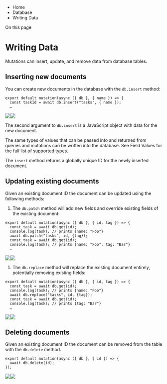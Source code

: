 <div>

<div>

<div>

<div>

-   Home
-   Database
-   Writing Data

<div>

On this page

</div>

<div>

<div>

# Writing Data

</div>

Mutations can insert, update, and remove data from database tables.

## Inserting new documents​

You can create new documents in the database with the `db.insert`
method:

<div>

<div>

    export default mutation(async ({ db }, { name }) => {
      const taskId = await db.insert("tasks", { name });
      …

<div>

![](data:image/svg+xml;base64,PHN2Zz48cGF0aD48L3BhdGg+PC9zdmc+)![](data:image/svg+xml;base64,PHN2Zz48cGF0aD48L3BhdGg+PC9zdmc+)

</div>

</div>

</div>

The second argument to `db.insert` is a JavaScript object with data for
the new document.

The same types of values that can be passed into and returned from
queries and mutations can be written into the database. See Field Values
for the full list of supported types.

The `insert` method returns a globally unique ID for the newly inserted
document.

## Updating existing documents​

Given an existing document ID the document can be updated using the
following methods:

1.  The `db.patch` method will add new fields and override existing
    fields of the existing document:

<div>

<div>

    export default mutation(async ({ db }, { id, tag }) => {
      const task = await db.get(id);
      console.log(task); // prints {name: "Foo"}
      await db.patch("tasks", id, {tag});
      const task = await db.get(id);
      console.log(task); // prints {name: "Foo", tag: "Bar"}
      …

<div>

![](data:image/svg+xml;base64,PHN2Zz48cGF0aD48L3BhdGg+PC9zdmc+)![](data:image/svg+xml;base64,PHN2Zz48cGF0aD48L3BhdGg+PC9zdmc+)

</div>

</div>

</div>

1.  The `db.replace` method will replace the existing document entirely,
    potentially removing existing fields:

<div>

<div>

    export default mutation(async ({ db }, { id, tag }) => {
      const task = await db.get(id);
      console.log(task); // prints {name: "Foo"}
      await db.replace("tasks", id, {tag});
      const task = await db.get(id);
      console.log(task); // prints {tag: "Bar"}
      …

<div>

![](data:image/svg+xml;base64,PHN2Zz48cGF0aD48L3BhdGg+PC9zdmc+)![](data:image/svg+xml;base64,PHN2Zz48cGF0aD48L3BhdGg+PC9zdmc+)

</div>

</div>

</div>

## Deleting documents​

Given an existing document ID the document can be removed from the table
with the `db.delete` method.

<div>

<div>

    export default mutation(async ({ db }, { id }) => {
      await db.delete(id);
    });

<div>

![](data:image/svg+xml;base64,PHN2Zz48cGF0aD48L3BhdGg+PC9zdmc+)![](data:image/svg+xml;base64,PHN2Zz48cGF0aD48L3BhdGg+PC9zdmc+)

</div>

</div>

</div>

</div>

</div>

</div>

</div>

</div>
